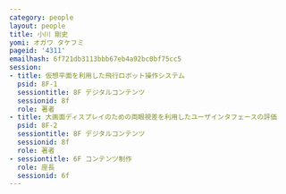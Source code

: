 ```yaml
---
category: people
layout: people
title: 小川 剛史
yomi: オガワ タケフミ
pageid: '4311'
emailhash: 6f721db3113bbb67eb4a92bc0bf75cc5
session:
- title: 仮想平面を利用した飛行ロボット操作システム
  psid: 8F-1
  sessiontitle: 8F デジタルコンテンツ
  sessionid: 8f
  role: 著者
- title: 大画面ディスプレイのための両眼視差を利用したユーザインタフェースの評価
  psid: 8F-2
  sessiontitle: 8F デジタルコンテンツ
  sessionid: 8f
  role: 著者
- sessiontitle: 6F コンテンツ制作
  role: 座長
  sessionid: 6f
---
```

